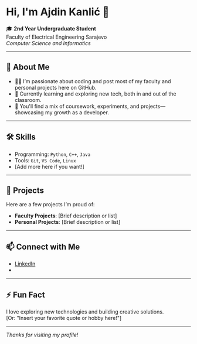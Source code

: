 # Hi, I'm Ajdin Kanlić 👋

🎓 **2nd Year Undergraduate Student**  
Faculty of Electrical Engineering Sarajevo  
_Computer Science and Informatics_

---

## 🚀 About Me

- 👨‍💻 I’m passionate about coding and post most of my faculty and personal projects here on GitHub.
- 🌱 Currently learning and exploring new tech, both in and out of the classroom.
- 📂 You'll find a mix of coursework, experiments, and projects—showcasing my growth as a developer.

---

## 🛠️ Skills

<!-- Optionally add your favorite languages & tools here -->
- Programming: `Python`, `C++`, `Java` <!-- You can edit or update these -->
- Tools: `Git`, `VS Code`, `Linux`
- [Add more here if you want!]

---

## 📌 Projects

Here are a few projects I’m proud of:
- **Faculty Projects**: [Brief description or list]
- **Personal Projects**: [Brief description or list]
<!-- Replace or expand with links and details when ready! -->

---

## 📫 Connect with Me

- [LinkedIn](https://ba.linkedin.com/in/ajdin-kanli%C4%87-020352353)
- <!-- Add email or other links if you wish -->

---

## ⚡ Fun Fact

<!-- Add a fun fact, quote, or hobby here! -->
I love exploring new technologies and building creative solutions.  
[Or: "Insert your favorite quote or hobby here!"]

---

_Thanks for visiting my profile!_
